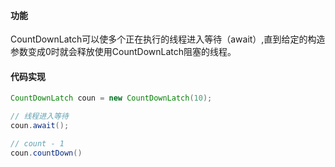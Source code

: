 #### 功能
CountDownLatch可以使多个正在执行的线程进入等待（await）,直到给定的构造参数变成0时就会释放使用CountDownLatch阻塞的线程。


#### 代码实现

```java
CountDownLatch coun = new CountDownLatch(10);

// 线程进入等待
coun.await();

// count - 1
coun.countDown()

```